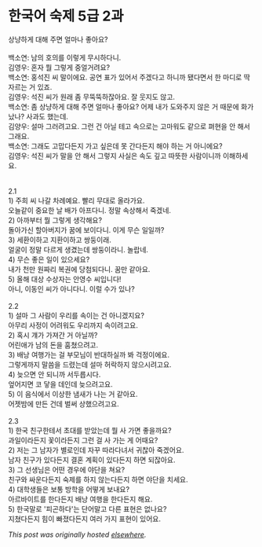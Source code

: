 # 한국어 숙제 5급 2과

<p>&#49345;&#45285;&#54616;&#44172; &#45824;&#54644; &#51452;&#47732; &#50620;&#47560;&#45208; &#51339;&#50500;&#50836;?<br><br>&#48177;&#49548;&#50672;: &#45224;&#51032; &#54840;&#51032;&#47484; &#51060;&#47111;&#44172; &#47924;&#49884;&#54616;&#45796;&#45768;.<br>&#44608;&#50689;&#50864;: &#54844;&#51088; &#47960; &#44536;&#47111;&#44172; &#51473;&#50620;&#44144;&#47140;&#50836;?<br>&#48177;&#49548;&#50672;: &#54861;&#49437;&#51652; &#50472; &#47568;&#51060;&#50640;&#50836;.  &#44277;&#50672; &#54364;&#44032; &#51080;&#50612;&#49436; &#51452;&#44192;&#45796;&#44256; &#54616;&#45768;&#44620; &#46096;&#45796;&#47732;&#49436; &#54620; &#47560;&#46356;&#47196; &#46385; &#51088;&#47476;&#45716; &#44144; &#51080;&#51424;.<br>&#44608;&#50689;&#50864;: &#49437;&#51652; &#50472;&#44032; &#50896;&#47000; &#51328; &#47924;&#46749;&#46749;&#54616;&#51094;&#50500;&#50836;.  &#51096; &#50883;&#51648;&#46020; &#50506;&#44256;.<br>&#48177;&#49548;&#50672;: &#51328; &#49345;&#45285;&#54616;&#44172; &#45824;&#54644; &#51452;&#47732; &#50620;&#47560;&#45208; &#51339;&#50500;&#50836;?  &#50612;&#51228; &#45236;&#44032; &#46020;&#50752;&#51452;&#51648; &#50506;&#51008; &#44144; &#46412;&#47928;&#50640; &#54868;&#44032; &#45228;&#45208;?  &#49324;&#44284;&#46020; &#54664;&#45716;&#45936;.<br>&#44608;&#50577;&#50864;: &#49444;&#47560; &#44536;&#47084;&#47140;&#44256;&#50836;.  &#44536;&#47088; &#44148; &#50500;&#45776; &#53580;&#44256; &#49549;&#51004;&#47196;&#45716; &#44256;&#47560;&#50892;&#46020; &#44057;&#51004;&#47196; &#54196;&#54788;&#51012; &#50504; &#54644;&#49436; &#44536;&#47000;&#50836;.<br>&#48177;&#49548;&#50672;: &#44536;&#47000;&#46020; &#44256;&#47577;&#45796;&#46304;&#51648; &#44032;&#44256; &#49910;&#51008;&#45936; &#47803; &#44036;&#45796;&#46304;&#51648; &#54644;&#50556; &#54616;&#45716; &#44144; &#50500;&#45768;&#50640;&#50836;?<br>&#44608;&#50689;&#50864;: &#49437;&#51652; &#50472;&#44032; &#47568;&#51012; &#50504; &#54644;&#49436; &#44536;&#47111;&#51648; &#49324;&#49892;&#51008; &#49549;&#46020; &#44618;&#44256; &#46384;&#46907;&#54620; &#49324;&#46988;&#51060;&#45768;&#44620; &#51060;&#54644;&#54616;&#49464;&#50836;.<br><br><br>2.1<br>1) &#51452;&#55148; &#50472; &#45208;&#44040; &#52264;&#47168;&#50696;&#50836;.  &#48744;&#47532; &#47924;&#45824;&#47196; &#50732;&#46972;&#44032;&#50836;.<br>&#50724;&#45720;&#44057;&#51060; &#51473;&#50836;&#54620; &#45216; &#48176;&#44032; &#50500;&#54532;&#45796;&#45768;.  &#51221;&#47568; &#49549;&#49345;&#54644;&#49436; &#51453;&#44192;&#45348;.<br>2) &#50500;&#44620;&#48512;&#53552; &#47960; &#44536;&#47111;&#44172; &#49373;&#44033;&#54644;&#50836;?<br>&#46028;&#50500;&#44032;&#49888; &#54624;&#50500;&#48260;&#51648;&#44032; &#45000;&#50640; &#48372;&#51060;&#45796;&#45768;.  &#51060;&#44172; &#47924;&#49832; &#51068;&#51068;&#44620;?<br>3) &#49464;&#54872;&#51060;&#54616;&#44256; &#51648;&#54872;&#51060;&#54616;&#44256; &#49933;&#46181;&#51060;&#47000;.<br>&#50620;&#44404;&#51060; &#51221;&#47568; &#45796;&#47476;&#44172; &#49373;&#44220;&#45716;&#45936; &#49933;&#46181;&#51060;&#46972;&#45768;.  &#45440;&#46989;&#45348;.<br>4) &#47924;&#49832; &#51339;&#51008; &#51068;&#51060; &#51080;&#51004;&#49464;&#50836;?<br>&#45236;&#44032; &#52380;&#47564; &#50896;&#51676;&#47532; &#48373;&#44428;&#50640; &#45817;&#52392;&#46104;&#45796;&#45768;.  &#45000;&#47564; &#44057;&#50500;&#50836;.<br>5) &#50732;&#54644; &#45824;&#49345; &#49688;&#49345;&#51088;&#45716; &#50504;&#50689;&#49688; &#50472;&#51077;&#45768;&#45796;!<br>&#50500;&#45768;, &#51060;&#46041;&#51064; &#50472;&#44032; &#50500;&#45768;&#45796;&#45768;.  &#51060;&#47092; &#49688;&#44032; &#51080;&#45208;?<br><br>2.2<br>1) &#49444;&#47560; &#44536; &#49324;&#46988;&#51060; &#50864;&#47532;&#47484; &#49549;&#51060;&#45716; &#44148; &#50500;&#45768;&#44192;&#51648;&#50836;?<br>&#50500;&#47924;&#47532; &#49324;&#51221;&#51060; &#50612;&#47140;&#50892;&#46020; &#50864;&#47532;&#44620;&#51648; &#49549;&#51060;&#47140;&#44256;&#50836;.<br>2) &#54841;&#49884; &#44116;&#44032; &#44032;&#51256;&#44036; &#44144; &#50500;&#45776;&#44620;?<br>&#50612;&#47536;&#50528;&#44032; &#45224;&#51032; &#46024;&#51012; &#54996;&#52452;&#51004;&#47140;&#44256;.<br>3) &#48176;&#45229; &#50668;&#54665;&#44032;&#45716; &#44152; &#48512;&#47784;&#45784;&#51060; &#48152;&#45824;&#54616;&#49892;&#44620; &#48400; &#44145;&#51221;&#51060;&#50640;&#50836;.<br>&#44536;&#47111;&#44172;&#44620;&#51648; &#47568;&#50432;&#51012; &#46300;&#47160;&#45716;&#45936; &#49444;&#47560; &#54728;&#46973;&#54616;&#51648; &#50506;&#51004;&#49884;&#47140;&#44256;&#50836;.<br>4) &#45734;&#51004;&#47732; &#50504; &#46104;&#45768;&#44620; &#49436;&#46160;&#47493;&#49884;&#45796;.<br>&#50638;&#50612;&#51648;&#47732; &#53076; &#45823;&#51012; &#45936;&#51064;&#45936; &#45734;&#51004;&#47140;&#44256;&#50836;.<br>5) &#51060; &#51020;&#49885;&#50640;&#49436; &#51060;&#49345;&#54620; &#45252;&#49352;&#44032; &#45208;&#45716; &#44144; &#44057;&#50500;&#50836;.<br>&#50612;&#51247;&#48164;&#50640; &#47564;&#46304; &#44148;&#45936; &#48268;&#50024; &#49345;&#54664;&#51004;&#47140;&#44256;&#50836;.<br><br>2.3<br>1) &#54620;&#44397; &#52828;&#44396;&#54620;&#53580;&#49436; &#52488;&#45824;&#47484; &#48155;&#50520;&#45716;&#45936; &#47960; &#49324; &#44032;&#47732; &#51339;&#51012;&#44620;&#50836;?<br>&#44284;&#51068;&#51060;&#46972;&#46304;&#51648; &#44867;&#51060;&#46972;&#46304;&#51648; &#44536;&#47088; &#44152; &#49324; &#44032;&#45716; &#44172; &#50612;&#46412;&#50836;?<br>2) &#51200;&#45716; &#44536; &#45224;&#51088;&#44032; &#48324;&#47196;&#51064;&#45936; &#51088;&#44984; &#46384;&#46972;&#45796;&#45376;&#49436; &#44480;&#52270;&#50500; &#51453;&#44192;&#50612;&#50836;.<br>&#45224;&#51088; &#52828;&#44396;&#44032; &#51080;&#45796;&#46304;&#51648; &#44208;&#54844; &#44228;&#54925;&#51060; &#51080;&#45796;&#46304;&#51648; &#54616;&#47732; &#46104;&#51094;&#50500;&#50836;.<br>3) &#44536; &#49440;&#49373;&#45784;&#51008; &#50612;&#46500; &#44221;&#50864;&#50640; &#50556;&#45800;&#51012; &#52432;&#50836;?<br>&#52828;&#44396;&#50752; &#49912;&#50868;&#45796;&#46304;&#51648; &#49689;&#51228;&#47484; &#54616;&#51648; &#50506;&#45716;&#45796;&#46304;&#51648; &#54616;&#47732; &#50556;&#45800;&#51012; &#52824;&#49464;&#50836;.<br>4) &#45824;&#54617;&#49373;&#46308;&#51008; &#48372;&#53685; &#48169;&#54617;&#51012; &#50612;&#46523;&#44172; &#48372;&#45236;&#50836;?<br>&#50500;&#47476;&#48148;&#51060;&#53944;&#47484; &#54620;&#45796;&#46304;&#51648; &#48176;&#45229; &#50668;&#54665;&#51012; &#54620;&#45796;&#46304;&#51648; &#54644;&#50836;.<br>5) &#54620;&#44397;&#47568;&#47196; '&#54588;&#44260;&#54616;&#45796;'&#45716; &#45800;&#50612;&#47568;&#44256; &#45796;&#47480; &#54364;&#54788;&#51008; &#50630;&#45208;&#50836;?<br>&#51648;&#52452;&#45796;&#46304;&#51648; &#55192;&#51060; &#48736;&#51276;&#45796;&#46304;&#51648; &#50668;&#47084; &#44032;&#51648; &#54364;&#54788;&#51060; &#51080;&#50612;&#50836;.</p>


*This post was originally hosted [elsewhere](http://planspace.blogspot.com/2009/08/5-2.html).*
